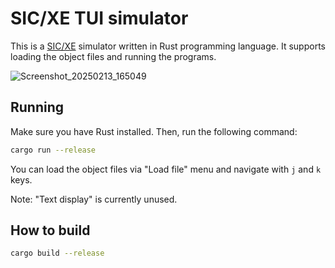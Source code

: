 # SIC/XE TUI simulator

This is a [SIC/XE](https://doi.org/10.1002/cae.21585) simulator written in Rust programming language.
It supports loading the object files and running the programs.

![Screenshot_20250213_165049](https://github.com/user-attachments/assets/e115e3a2-932e-4674-b835-565de5d364d8)


## Running

Make sure you have Rust installed. Then, run the following command:
```bash
cargo run --release
```

You can load the object files via "Load file" menu and navigate with `j` and `k` keys.

Note: "Text display" is currently unused.

## How to build

```bash
cargo build --release
```
